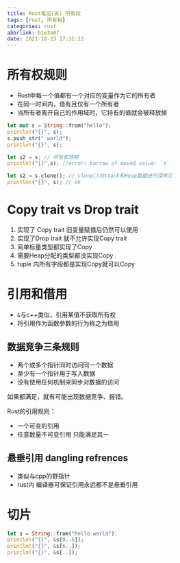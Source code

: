 ```yaml
---
title: Rust笔记(五) 所有权
tags: [rust, 所有权]
categories: rust
abbrlink: b1e3a0f
date: 2021-10-23 17:31:13
---
```

# 所有权规则
- Rust中每一个值都有一个对应的变量作为它的所有者
- 在同一时间内，值有且仅有一个所有者
- 当所有者离开自己的作用域时，它持有的值就会被释放掉
```rust
let mut s = String::from("hello");
println!("{}", s);
s.push_str(" world");
println!("{}", s);

let s2 = s; // 所有权转移
println!("{}",s); //error: borrow of moved value: `s`

let s2 = s.clone(); // clone()对stack和Heap数据进行深拷贝
println!("{}", s); // ok
```
# Copy trait vs Drop trait
1. 实现了 Copy trait 旧变量赋值后仍然可以使用
2. 实现了Drop trait 就不允许实现Copy trait
3. 简单标量类型都实现了Copy
4. 需要Heap分配的类型都没实现Copy
5. tuple 内所有字段都是实现Copy就可以Copy
# 引用和借用
- `&`与c++类似，引用某值不获取所有权  
- 将引用作为函数参数的行为称之为借用
## 数据竞争三条规则
- 两个或多个指针同时访问同一个数据
- 至少有一个指针用于写入数据
- 没有使用任何机制来同步对数据的访问

如果都满足，就有可能出现数据竞争、报错。

Rust的引用规则：
- 一个可变的引用
- 任意数量不可变引用
只能满足其一
## 悬垂引用 dangling refrences
- 类似与cpp的野指针
- rust内 编译器可保证引用永远都不是悬垂引用
# 切片
```rust
let s = String::from("hello world");
println!("{}", &s[0..5]);
println!("{}", &s[6..]);
println!("{}", &s[..]);
```